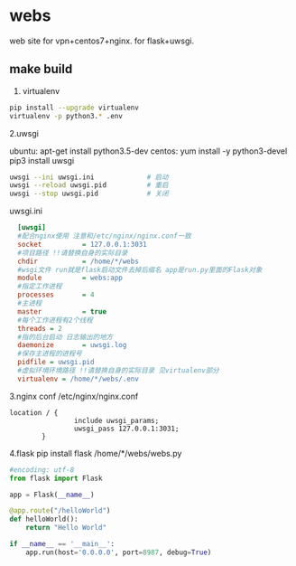
# webs

web site for vpn+centos7+nginx. for flask+uwsgi.

## make build

1. virtualenv

```bash
pip install --upgrade virtualenv
virtualenv -p python3.* .env
```

2.uwsgi

ubuntu: apt-get install python3.5-dev
centos: yum install -y  python3-devel
pip3 install uwsgi

```bash
uwsgi --ini uwsgi.ini             # 启动
uwsgi --reload uwsgi.pid          # 重启
uwsgi --stop uwsgi.pid            # 关闭
```

uwsgi.ini

```ini
  [uwsgi]
  #配合nginx使用 注意和/etc/nginx/nginx.conf一致
  socket          = 127.0.0.1:3031
  #项目路径 !!请替换自身的实际目录
  chdir           = /home/*/webs
  #wsgi文件 run就是flask启动文件去掉后缀名 app是run.py里面的Flask对象
  module          = webs:app
  #指定工作进程
  processes       = 4
  #主进程
  master          = true
  #每个工作进程有2个线程
  threads = 2
  #指的后台启动 日志输出的地方
  daemonize       = uwsgi.log
  #保存主进程的进程号
  pidfile = uwsgi.pid
  #虚拟环境环境路径 !!请替换自身的实际目录 见virtualenv部分
  virtualenv = /home/*/webs/.env
```

3.nginx conf
/etc/nginx/nginx.conf

```nginx
location / {
                include uwsgi_params;
                uwsgi_pass 127.0.0.1:3031;
        }
```

4.flask
pip install flask
/home/*/webs/webs.py

```python
#encoding: utf-8
from flask import Flask

app = Flask(__name__)

@app.route("/helloWorld")
def helloWorld():
    return "Hello World"

if __name__ == '__main__':
    app.run(host='0.0.0.0', port=8987, debug=True)
```
